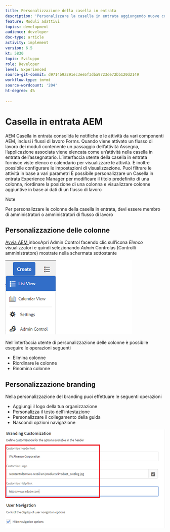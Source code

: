 ```yaml
---
title: Personalizzazione della casella in entrata
description: 'Personalizzare la casella in entrata aggiungendo nuove colonne in base ai dati del flusso di lavoro '
feature: Moduli adattivi
topics: development
audience: developer
doc-type: article
activity: implement
version: 6.5
kt: 5830
topic: Sviluppo
role: Developer
level: Experienced
source-git-commit: d9714b9a291ec3ee5f3dba9723de72bb120d2149
workflow-type: tm+mt
source-wordcount: '204'
ht-degree: 4%

---
```


# Casella in entrata AEM

AEM Casella in entrata consolida le notifiche e le attività da vari componenti AEM, inclusi i flussi di lavoro Forms. Quando viene attivato un flusso di lavoro dei moduli contenente un passaggio dell’attività Assegna, l’applicazione associata viene elencata come un’attività nella casella in entrata dell’assegnatario.
L’interfaccia utente della casella in entrata fornisce viste elenco e calendario per visualizzare le attività. È inoltre possibile configurare le impostazioni di visualizzazione. Puoi filtrare le attività in base a vari parametri
È possibile personalizzare un Casella in entrata Experience Manager per modificare il titolo predefinito di una colonna, riordinare la posizione di una colonna e visualizzare colonne aggiuntive in base ai dati di un flusso di lavoro


>[!NOTE]
>
>Per personalizzare le colonne della casella in entrata, devi essere membro di amministratori o amministratori di flusso di lavoro

## Personalizzazione delle colonne

[Avvia AEM ](http://localhost:4502/aem/inbox)
inboxApri Admin Control facendo clic sull’icona  _Elenco_ visualizzatori e quindi selezionando  _Admin_ Controlas (Controlli amministratore) mostrate nella schermata sottostante

![admin-control](assets/open-customization.png)

Nell’interfaccia utente di personalizzazione delle colonne è possibile eseguire le operazioni seguenti

* Elimina colonne
* Riordinare le colonne
* Rinomina colonne

## Personalizzazione branding

Nella personalizzazione del branding puoi effettuare le seguenti operazioni

* Aggiungi il logo della tua organizzazione
* Personalizza il testo dell’intestazione
* Personalizzare il collegamento della guida
* Nascondi opzioni navigazione

![branding della casella in entrata](assets/branding-customization.PNG)
